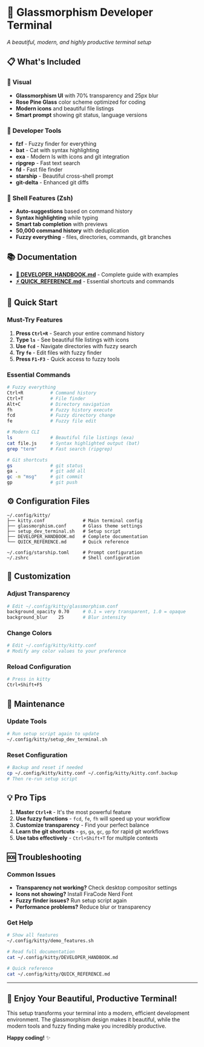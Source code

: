 # 🌟 Glassmorphism Developer Terminal

*A beautiful, modern, and highly productive terminal setup*

## 📋 What's Included

### 🎨 **Visual**
- **Glassmorphism UI** with 70% transparency and 25px blur
- **Rose Pine Glass** color scheme optimized for coding
- **Modern icons** and beautiful file listings
- **Smart prompt** showing git status, language versions

### 🚀 **Developer Tools**
- **fzf** - Fuzzy finder for everything
- **bat** - Cat with syntax highlighting
- **exa** - Modern ls with icons and git integration
- **ripgrep** - Fast text search
- **fd** - Fast file finder
- **starship** - Beautiful cross-shell prompt
- **git-delta** - Enhanced git diffs

### 🐚 **Shell Features (Zsh)**
- **Auto-suggestions** based on command history
- **Syntax highlighting** while typing
- **Smart tab completion** with previews
- **50,000 command history** with deduplication
- **Fuzzy everything** - files, directories, commands, git branches

## 📚 Documentation

- **[📖 DEVELOPER_HANDBOOK.md](./DEVELOPER_HANDBOOK.md)** - Complete guide with examples
- **[⚡ QUICK_REFERENCE.md](./QUICK_REFERENCE.md)** - Essential shortcuts and commands

## 🚀 Quick Start

### Must-Try Features
1. **Press `Ctrl+R`** - Search your entire command history
2. **Type `ls`** - See beautiful file listings with icons
3. **Use `fcd`** - Navigate directories with fuzzy search
4. **Try `fe`** - Edit files with fuzzy finder
5. **Press `F1-F3`** - Quick access to fuzzy tools

### Essential Commands
```bash
# Fuzzy everything
Ctrl+R          # Command history
Ctrl+T          # File finder
Alt+C           # Directory navigation
fh              # Fuzzy history execute
fcd             # Fuzzy directory change
fe              # Fuzzy file edit

# Modern CLI
ls              # Beautiful file listings (exa)
cat file.js     # Syntax highlighted output (bat)
grep "term"     # Fast search (ripgrep)

# Git shortcuts
gs              # git status
ga .            # git add all
gc -m "msg"     # git commit
gp              # git push
```

## ⚙️ Configuration Files

```
~/.config/kitty/
├── kitty.conf              # Main terminal config
├── glassmorphism.conf      # Glass theme settings
├── setup_dev_terminal.sh   # Setup script
├── DEVELOPER_HANDBOOK.md   # Complete documentation
└── QUICK_REFERENCE.md      # Quick reference

~/.config/starship.toml     # Prompt configuration
~/.zshrc                    # Shell configuration
```

## 🎨 Customization

### Adjust Transparency
```bash
# Edit ~/.config/kitty/glassmorphism.conf
background_opacity 0.70     # 0.1 = very transparent, 1.0 = opaque
background_blur    25       # Blur intensity
```

### Change Colors
```bash
# Edit ~/.config/kitty/kitty.conf
# Modify any color values to your preference
```

### Reload Configuration
```bash
# Press in kitty
Ctrl+Shift+F5
```

## 🔧 Maintenance

### Update Tools
```bash
# Run setup script again to update
~/.config/kitty/setup_dev_terminal.sh
```

### Reset Configuration
```bash
# Backup and reset if needed
cp ~/.config/kitty/kitty.conf ~/.config/kitty/kitty.conf.backup
# Then re-run setup script
```

## 💡 Pro Tips

1. **Master `Ctrl+R`** - It's the most powerful feature
2. **Use fuzzy functions** - `fcd`, `fe`, `fh` will speed up your workflow
3. **Customize transparency** - Find your perfect balance
4. **Learn the git shortcuts** - `gs`, `ga`, `gc`, `gp` for rapid git workflows
5. **Use tabs effectively** - `Ctrl+Shift+T` for multiple contexts

## 🆘 Troubleshooting

### Common Issues
- **Transparency not working?** Check desktop compositor settings
- **Icons not showing?** Install FiraCode Nerd Font
- **Fuzzy finder issues?** Run setup script again
- **Performance problems?** Reduce blur or transparency

### Get Help
```bash
# Show all features
~/.config/kitty/demo_features.sh

# Read full documentation
cat ~/.config/kitty/DEVELOPER_HANDBOOK.md

# Quick reference
cat ~/.config/kitty/QUICK_REFERENCE.md
```

---

## 🌟 Enjoy Your Beautiful, Productive Terminal!

This setup transforms your terminal into a modern, efficient development environment. The glassmorphism design makes it beautiful, while the modern tools and fuzzy finding make you incredibly productive.

**Happy coding!** ✨